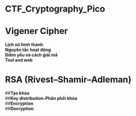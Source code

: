 # CTF_Cryptography_Pico


# Vigener Cipher
  **Lịch sử hình thành**<br>
  **Nguyên tắc hoạt động**<br>
  **Điểm yếu và cách giải mã**<br>
  **Tool and web**
# RSA (Rivest–Shamir–Adleman)
  ##**Tạo khóa** <br>
  ##**Key distribution-Phân phối khóa**<br>
  ##**Encryption**<br>
  ##**Decryption**<br>
 
